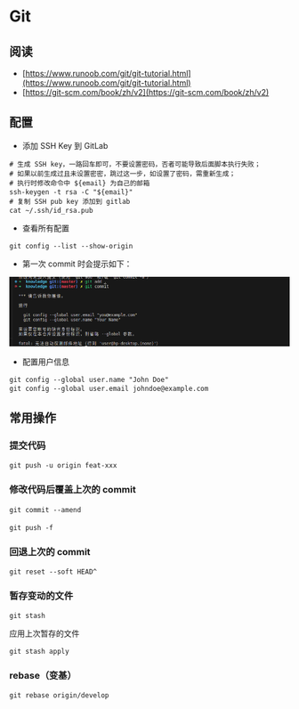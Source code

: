 # Git

## 阅读

- [https://www.runoob.com/git/git-tutorial.html](https://www.runoob.com/git/git-tutorial.html)
- [https://git-scm.com/book/zh/v2](https://git-scm.com/book/zh/v2)

## 配置

- 添加 SSH Key 到 GitLab

```shell
# 生成 SSH key，一路回车即可，不要设置密码，否者可能导致后面脚本执行失败；
# 如果以前生成过且未设置密密，跳过这一步，如设置了密码，需重新生成；
# 执行时修改命令中 ${email} 为自己的邮箱
ssh-keygen -t rsa -C "${email}"
# 复制 SSH pub key 添加到 gitlab
cat ~/.ssh/id_rsa.pub
```

- 查看所有配置

```shell
git config --list --show-origin
```

- 第一次 commit 时会提示如下：

![](./images/git-config.png)

- 配置用户信息

```shell
git config --global user.name "John Doe"
git config --global user.email johndoe@example.com
```

## 常用操作

### 提交代码

```shell
git push -u origin feat-xxx
```

### 修改代码后覆盖上次的 commit

```shell
git commit --amend

git push -f
```

### 回退上次的 commit

```shell
git reset --soft HEAD^
```

### 暂存变动的文件

```shell
git stash
```

应用上次暂存的文件

```shell
git stash apply
```

### rebase（变基）

```shell
git rebase origin/develop
```
